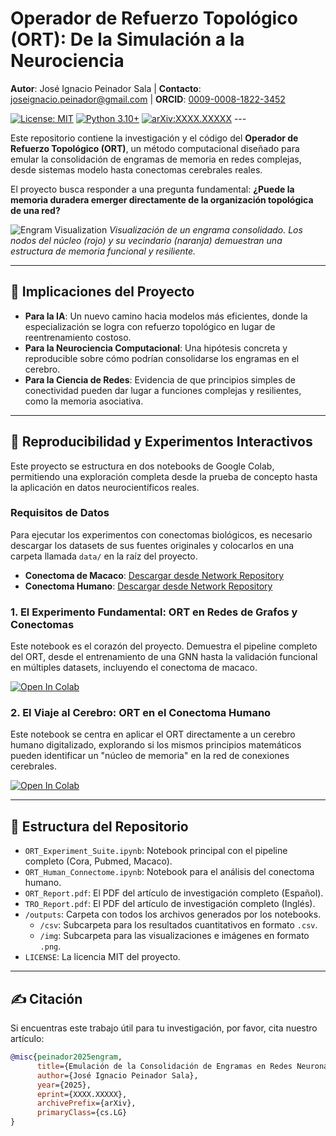 # Operador de Refuerzo Topológico (ORT): De la Simulación a la Neurociencia

**Autor**: José Ignacio Peinador Sala | **Contacto**: [joseignacio.peinador@gmail.com](mailto:joseignacio.peinador@gmail.com) | **ORCID**: [0009-0008-1822-3452](https://orcid.org/0009-0008-1822-3452)

[![License: MIT](https://img.shields.io/badge/License-MIT-yellow.svg)](https://opensource.org/licenses/MIT)
[![Python 3.10+](https://img.shields.io/badge/python-3.10+-blue.svg)](https://www.python.org/downloads/)
[![arXiv:XXXX.XXXXX](https://img.shields.io/badge/arXiv-XXXX.XXXXX-b31b1b.svg)](https://arxiv.org/abs/XXXX.XXXXX) ---

Este repositorio contiene la investigación y el código del **Operador de Refuerzo Topológico (ORT)**, un método computacional diseñado para emular la consolidación de engramas de memoria en redes complejas, desde sistemas modelo hasta conectomas cerebrales reales.

El proyecto busca responder a una pregunta fundamental: **¿Puede la memoria duradera emerger directamente de la organización topológica de una red?**

![Engram Visualization](https://i.imgur.com/TuImagen.png)
*Visualización de un engrama consolidado. Los nodos del núcleo (rojo) y su vecindario (naranja) demuestran una estructura de memoria funcional y resiliente.*

---

## 🎯 Implicaciones del Proyecto

* **Para la IA**: Un nuevo camino hacia modelos más eficientes, donde la especialización se logra con refuerzo topológico en lugar de reentrenamiento costoso.
* **Para la Neurociencia Computacional**: Una hipótesis concreta y reproducible sobre cómo podrían consolidarse los engramas en el cerebro.
* **Para la Ciencia de Redes**: Evidencia de que principios simples de conectividad pueden dar lugar a funciones complejas y resilientes, como la memoria asociativa.

---

## 🔬 Reproducibilidad y Experimentos Interactivos

Este proyecto se estructura en dos notebooks de Google Colab, permitiendo una exploración completa desde la prueba de concepto hasta la aplicación en datos neurocientíficos reales.

### **Requisitos de Datos**

Para ejecutar los experimentos con conectomas biológicos, es necesario descargar los datasets de sus fuentes originales y colocarlos en una carpeta llamada `data/` en la raíz del proyecto.

* **Conectoma de Macaco**: [Descargar desde Network Repository](https://networkrepository.com/bn-macaque-rhesus-cerebral-cortex-1.php)
* **Conectoma Humano**: [Descargar desde Network Repository](https://networkrepository.com/bn-human-BNU-1-0025890-session-1.php)

### **1. El Experimento Fundamental: ORT en Redes de Grafos y Conectomas**

Este notebook es el corazón del proyecto. Demuestra el pipeline completo del ORT, desde el entrenamiento de una GNN hasta la validación funcional en múltiples datasets, incluyendo el conectoma de macaco.

[![Open In Colab](https://colab.research.google.com/assets/colab-badge.svg)](ENLACE_A_TU_COLAB_ORT.ipynb)

### **2. El Viaje al Cerebro: ORT en el Conectoma Humano**

Este notebook se centra en aplicar el ORT directamente a un cerebro humano digitalizado, explorando si los mismos principios matemáticos pueden identificar un "núcleo de memoria" en la red de conexiones cerebrales.

[![Open In Colab](https://colab.research.google.com/assets/colab-badge.svg)](ENLACE_A_TU_COLAB_ORT_HUMAN.ipynb)

---

## 📂 Estructura del Repositorio

* `ORT_Experiment_Suite.ipynb`: Notebook principal con el pipeline completo (Cora, Pubmed, Macaco).
* `ORT_Human_Connectome.ipynb`: Notebook para el análisis del conectoma humano.
* `ORT_Report.pdf`: El PDF del artículo de investigación completo (Español).
* `TRO_Report.pdf`: El PDF del artículo de investigación completo (Inglés).
* `/outputs`: Carpeta con todos los archivos generados por los notebooks.
  * `/csv`: Subcarpeta para los resultados cuantitativos en formato `.csv`.
  * `/img`: Subcarpeta para las visualizaciones e imágenes en formato `.png`.
* `LICENSE`: La licencia MIT del proyecto.

---

## ✍️ Citación

Si encuentras este trabajo útil para tu investigación, por favor, cita nuestro artículo:

```bibtex
@misc{peinador2025engram,
      title={Emulación de la Consolidación de Engramas en Redes Neuronales mediante un Operador de Refuerzo Topológico}, 
      author={José Ignacio Peinador Sala},
      year={2025},
      eprint={XXXX.XXXXX},
      archivePrefix={arXiv},
      primaryClass={cs.LG}
}
```

